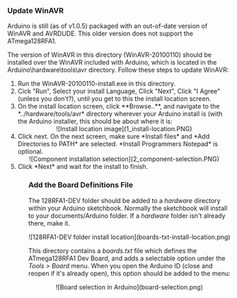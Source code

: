 ### Update WinAVR

Arduino is still (as of v1.0.5) packaged with an out-of-date version of WinAVR and AVRDUDE. This older version does not support the ATmega128RFA1.

The version of WinAVR in this directory (WinAVR-20100110) should be installed over the WinAVR included with Arduino, which is located in the Arduino\hardware\tools\avr directory. Follow these steps to update WinAVR:
<ol>
<li>Run the WinAVR-20100110-install.exe in this directory.</li>
<li>Cick "Run", Select your install Language, Click "Next", Click "I Agree" (unless you don't?), until you get to this the install location screen.</li>
<li> On the install location screen, click **Browse..**, and navigate to the *../hardware/tools/avr* directory wherever your Arduino install is (with the Arduino installer, this should be about where it is:

<center>![Install location image](1_install-location.PNG)</center>
</li>
<li>Click next. On the next screen, make sure *Install files* and *Add Directories to PATH* are selected. *Install Programmers Notepad* is optional.

<center>![Component installation selection](2_component-selection.PNG)</center>
</li>
<li> Click *Next* and wait for the install to finish.</li>
<ol>

### Add the Board Definitions File

The 128RFA1-DEV folder should be added to a *hardware* directory within your Arduino sketchbook. Normally the sketchbook will install to your documents/Arduino folder. If a *hardware* folder isn't already there, make it.

<center>![128RFA1-DEV folder install location](boards-txt-install-location.png)</center>

This directory contains a *boards.txt* file which defines the ATmega128RFA1 Dev Board, and adds a selectable option under the *Tools > Board* menu. When you open the Arduino ID (close and reopen if it's already open), this option should be added to the menu:

<center>![Board selection in Arduino](board-selection.png)</center>